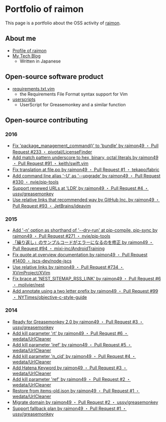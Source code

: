 # Portfolio of raimon

This page is a portfolio about the OSS activity of [raimon](https://github.com/raimon49).

## About me

* [Profile of raimon](profile.md)
* [My Tech Blog](http://raimon49.github.io/)
    * Written in Japanese

## Open-source software product

* [requirements.txt.vim](https://github.com/raimon49/requirements.txt.vim)
    * the Requirements File Format syntax support for Vim
* [userscripts](https://github.com/raimon49/userscripts)
    * UserScript for Greasemonkey and a similar function

## Open-source contributing

### 2016

* [Fix 'package\_management\_command()' to 'bundle' by raimon49 ・ Pull Request #233 ・ pivotal/LicenseFinder](https://github.com/pivotal/LicenseFinder/pull/233 "Fix 'package_management_command()' to 'bundle' by raimon49 ・ Pull Request #233 ・ pivotal/LicenseFinder")
* [Add match pattern underscore to hex, binary, octal literals by raimon49 ・ Pull Request #91 ・ keith/swift.vim](https://github.com/keith/swift.vim/pull/91 "Add match pattern underscore to hex, binary, octal literals by raimon49 ・ Pull Request #91 ・ keith/swift.vim")
* [Fix translation at file.po by raimon49 ・ Pull Request #1 ・ tekapo/fabric](https://github.com/tekapo/fabric/pull/1 "Fix translation at file.po by raimon49 ・ Pull Request #1 ・ tekapo/fabric")
* [Add command line alias '-U' as '--upgrade' by raimon49 ・ Pull Request #330 ・ nvie/pip-tools](https://github.com/nvie/pip-tools/pull/330 "Add command line alias '-U' as '--upgrade' by raimon49 ・ Pull Request #330 ・ nvie/pip-tools")
* [Support renewed URLs at 'LDR' by raimon49 ・ Pull Request #4 ・ ussy/greasemonkey](https://github.com/ussy/greasemonkey/pull/4 "Support renewed URLs at 'LDR' by raimon49 ・ Pull Request #4 ・ ussy/greasemonkey")
* [Use relative links that recommended way by GitHub Inc. by raimon49 ・ Pull Request #93 ・ JetBrains/ideavim](https://github.com/JetBrains/ideavim/pull/93 "Use relative links that recommended way by GitHub Inc. by raimon49 ・ Pull Request #93 ・ JetBrains/ideavim")

### 2015

* [Add '-n' option as shorthand of '--dry-run' at pip-compile, pip-sync by raimon49 ・ Pull Request #271 ・ nvie/pip-tools](https://github.com/nvie/pip-tools/pull/271 "Add '-n' option as shorthand of '--dry-run' at pip-compile, pip-sync by raimon49 ・ Pull Request #271 ・ nvie/pip-tools")
* [「繰り返し」のサンプルコードがエラーになるのを修正 by raimon49 ・ Pull Request #94 ・ mixi-inc/AndroidTraining](https://github.com/mixi-inc/AndroidTraining/pull/94 "「繰り返し」のサンプルコードがエラーになるのを修正 by raimon49 ・ Pull Request #94 ・ mixi-inc/AndroidTraining")
* [Fix quote at overview documentation by raimon49 ・ Pull Request #1400 ・ jscs-dev/node-jscs](https://github.com/jscs-dev/node-jscs/pull/1400 "Fix quote at overview documentation by raimon49 ・ Pull Request #1400 ・ jscs-dev/node-jscs")
* [Use relative links by raimon49 ・ Pull Request #734 ・ XVimProject/XVim](https://github.com/XVimProject/XVim/pull/734 "Use relative links by raimon49 ・ Pull Request #734 ・ XVimProject/XVim")
* [Fix brace at 'NEST\_SITEMAP\_RSS\_LINK' by raimon49 ・ Pull Request #6 ・ molivier/nest](https://github.com/molivier/nest/pull/6 "Fix brace at 'NEST_SITEMAP_RSS_LINK' by raimon49 ・ Pull Request #6 ・ molivier/nest")
* [Add annotate using a two letter prefix by raimon49 ・ Pull Request #99 ・ NYTimes/objective-c-style-guide](https://github.com/NYTimes/objective-c-style-guide/pull/99 "Add annotate using a two letter prefix by raimon49 ・ Pull Request #99 ・ NYTimes/objective-c-style-guide")

### 2014

* [Ready for Greasemonkey 2.0 by raimon49 ・ Pull Request #3 ・ ussy/greasemonkey](https://github.com/ussy/greasemonkey/pull/3 "Ready for Greasemonkey 2.0 by raimon49 ・ Pull Request #3 ・ ussy/greasemonkey")
* [Add kill parameter 'rt' by raimon49 ・ Pull Request #6 ・ wedata/UrlCleaner](https://github.com/wedata/UrlCleaner/pull/6 "Add kill parameter 'rt' by raimon49 ・ Pull Request #6 ・ wedata/UrlCleaner")
* [Add kill parameter 'iref' by raimon49 ・ Pull Request #5 ・ wedata/UrlCleaner](https://github.com/wedata/UrlCleaner/pull/5 "Add kill parameter 'iref' by raimon49 ・ Pull Request #5 ・ wedata/UrlCleaner")
* [Add kill parameter 'n\_cid' by raimon49 ・ Pull Request #4 ・ wedata/UrlCleaner](https://github.com/wedata/UrlCleaner/pull/4 "Add kill parameter 'n_cid' by raimon49 ・ Pull Request #4 ・ wedata/UrlCleaner")
* [Add Hatena Keyword by raimon49 ・ Pull Request #3 ・ wedata/UrlCleaner](https://github.com/wedata/UrlCleaner/pull/3 "Add Hatena Keyword by raimon49 ・ Pull Request #3 ・ wedata/UrlCleaner")
* [Add kill parameter 'ref' by raimon49 ・ Pull Request #2 ・ wedata/UrlCleaner](https://github.com/wedata/UrlCleaner/pull/2 "Add kill parameter 'ref' by raimon49 ・ Pull Request #2 ・ wedata/UrlCleaner")
* [Restore from items-old.json by raimon49 ・ Pull Request #1 ・ wedata/UrlCleaner](https://github.com/wedata/UrlCleaner/pull/1 "Restore from items-old.json by raimon49 ・ Pull Request #1 ・ wedata/UrlCleaner")
* [Migrate domain by raimon49 ・ Pull Request #2 ・ ussy/greasemonkey](https://github.com/ussy/greasemonkey/pull/2 "Migrate domain by raimon49 ・ Pull Request #2 ・ ussy/greasemonkey")
* [Support fallback plan by raimon49 ・ Pull Request #1 ・ ussy/greasemonkey](https://github.com/ussy/greasemonkey/pull/1 "Support fallback plan by raimon49 ・ Pull Request #1 ・ ussy/greasemonkey")
